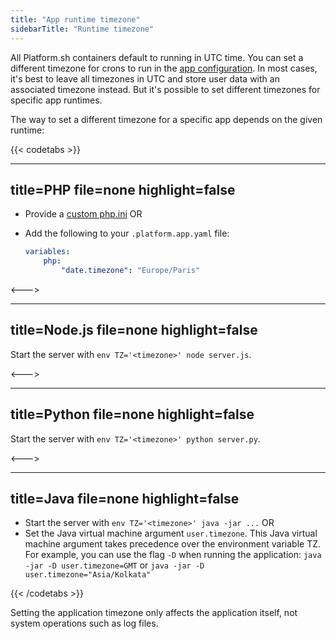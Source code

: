 ```yaml
---
title: "App runtime timezone"
sidebarTitle: "Runtime timezone"
---
```


All Platform.sh containers default to running in UTC time.
You can set a different timezone for crons to run in the [app configuration](./app-reference.md).
In most cases, it's best to leave all timezones in UTC and store user data with an associated timezone instead.
But it's possible to set different timezones for specific app runtimes.

The way to set a different timezone for a specific app depends on the given runtime:

{{< codetabs >}}

---
title=PHP
file=none
highlight=false
---

* Provide a [custom php.ini](/languages/php/ini.md) OR
* Add the following to your `.platform.app.yaml` file:

  ```yaml
  variables:
      php:
          "date.timezone": "Europe/Paris"
  ```

<--->

---
title=Node.js
file=none
highlight=false
---

Start the server with `env TZ='<timezone>' node server.js`.

<--->

---
title=Python
file=none
highlight=false
---

Start the server with `env TZ='<timezone>' python server.py`.

<--->

---
title=Java
file=none
highlight=false
---

* Start the server with `env TZ='<timezone>' java -jar ...` OR
* Set the Java virtual machine argument `user.timezone`.
  This Java virtual machine argument takes precedence over the environment variable TZ.
  For example, you can use the flag `-D` when running the application:
  `java -jar -D user.timezone=GMT` or `java -jar -D user.timezone="Asia/Kolkata"`

{{< /codetabs >}}

Setting the application timezone only affects the application itself, not system operations such as log files.
